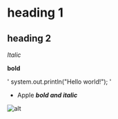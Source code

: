 # heading 1
## heading 2

_Italic_

**bold**

' system.out.println("Hello world!"); '
 * Apple
**_bold and italic_**

![alt](i20.png)

